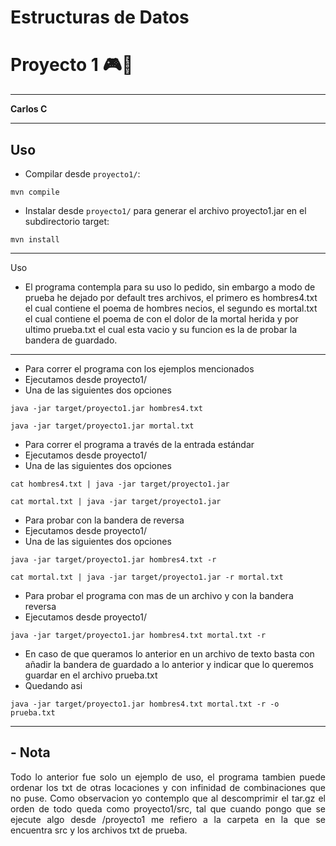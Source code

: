 **Estructuras de Datos**
====================

# **Proyecto 1** 🎮🥊

---------------------------------------------------


**Carlos C**


---

## **Uso**

- Compilar desde `proyecto1/`:

```
mvn compile
```

- Instalar desde `proyecto1/` para generar el archivo proyecto1.jar en el subdirectorio target:

```
mvn install
```


---------------------------------------------------
 Uso 
- El programa contempla para su uso lo pedido, sin embargo a modo de prueba he dejado por default tres archivos, el primero es hombres4.txt el cual contiene el poema de hombres necios, el segundo es mortal.txt el cual contiene el poema de con el dolor de la mortal herida y por ultimo prueba.txt el cual esta vacio y su funcion es la de probar la bandera de guardado.
---
- Para correr el programa con los ejemplos mencionados
-  Ejecutamos desde proyecto1/ 
-  Una de las siguientes dos opciones
```
java -jar target/proyecto1.jar hombres4.txt
```
```
java -jar target/proyecto1.jar mortal.txt
```
- Para correr el programa a través de la entrada estándar
- Ejecutamos desde proyecto1/ 
-  Una de las siguientes dos opciones
```
cat hombres4.txt | java -jar target/proyecto1.jar
```
```
cat mortal.txt | java -jar target/proyecto1.jar
```

- Para probar con la bandera de reversa
- Ejecutamos desde proyecto1/ 
-  Una de las siguientes dos opciones
```
java -jar target/proyecto1.jar hombres4.txt -r
```
```
cat mortal.txt | java -jar target/proyecto1.jar -r mortal.txt
```

- Para probar el programa con mas de un archivo y con la bandera reversa
- Ejecutamos desde proyecto1/ 

```
java -jar target/proyecto1.jar hombres4.txt mortal.txt -r
```

- En caso de que queramos lo anterior en un archivo de texto basta con añadir la bandera de guardado a lo anterior y indicar que lo queremos guardar en el archivo prueba.txt 
- Quedando asi 
  
```
java -jar target/proyecto1.jar hombres4.txt mortal.txt -r -o prueba.txt
```


----------------------------------------------------------------

## **- Nota**

<div align="justify">
Todo lo anterior fue solo un ejemplo de uso, el programa tambien puede ordenar los txt de otras locaciones y con infinidad de combinaciones que no puse.
  Como observacion yo contemplo que al descomprimir el tar.gz el orden de todo queda como proyecto1/src, tal que cuando pongo que se ejecute algo desde /proyecto1 me refiero a la carpeta en la que se encuentra src y los archivos txt de prueba.
</div>
